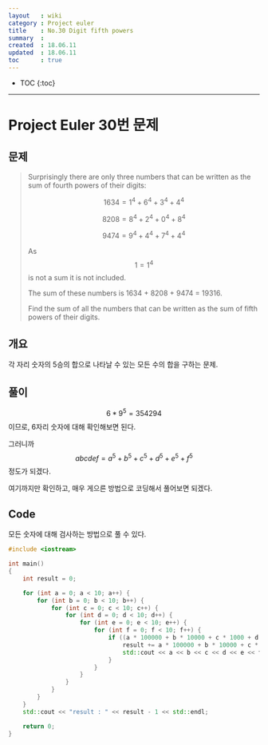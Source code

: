 ```yaml
---
layout   : wiki
category : Project euler
title    : No.30 Digit fifth powers
summary  : 
created  : 18.06.11
updated  : 18.06.11
toc      : true
---
```


* TOC
 {:toc}

* * *

# Project Euler 30번 문제

## 문제

> Surprisingly there are only three numbers that can be written as the sum of fourth powers of their digits:
>
> $$ 1634 = 1^4 + 6^4 + 3^4 + 4^4 $$
>
> $$ 8208 = 8^4 + 2^4 + 0^4 + 8^4 $$
>
> $$ 9474 = 9^4 + 4^4 + 7^4 + 4^4 $$
>
> As $$ 1 = 1^4 $$ is not a sum it is not included.
>
> The sum of these numbers is 1634 + 8208 + 9474 = 19316.
>
> Find the sum of all the numbers that can be written as the sum of fifth powers of their digits.

## 개요

각 자리 숫자의 5승의 합으로 나타날 수 있는 모든 수의 합을 구하는 문제.

## 풀이

$$ 6*9^5 = 354294 $$ 이므로, 6자리 숫자에 대해 확인해보면 된다.

그러니까 $$ abcdef = a^5+b^5+c^5+d^5+e^5+f^5 $$ 정도가 되겠다.

여기까지만 확인하고, 매우 게으른 방법으로 코딩해서 풀어보면 되겠다.

## Code

모든 숫자에 대해 검사하는 방법으로 풀 수 있다.

```c++
#include <iostream>

int main()
{
    int result = 0;

    for (int a = 0; a < 10; a++) {
        for (int b = 0; b < 10; b++) {
            for (int c = 0; c < 10; c++) {
                for (int d = 0; d < 10; d++) {
                    for (int e = 0; e < 10; e++) {
                        for (int f = 0; f < 10; f++) {
                            if ((a * 100000 + b * 10000 + c * 1000 + d * 100 + e * 10 + f) == (pow(a, 5) + pow(b, 5) + pow(c, 5) + pow(d, 5) + pow(e, 5) + pow(f, 5))) {
                                result += a * 100000 + b * 10000 + c * 1000 + d * 100 + e * 10 + f;
                                std::cout << a << b << c << d << e << f << std::endl;
                            }
                        }
                    }
                }
            }
        }
    }
    std::cout << "result : " << result - 1 << std::endl;

    return 0;
}
```